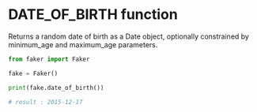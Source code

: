 # **DATE_OF_BIRTH** function

Returns a random date of birth as a Date object, optionally constrained by minimum_age and maximum_age parameters.

```py
from faker import Faker

fake = Faker()

print(fake.date_of_birth())

# result : 2015-12-17
```
